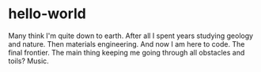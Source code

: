 # hello-world
Many think I'm quite down to earth. After all I spent years studying geology and nature. Then materials engineering. And now I am here to code. The final frontier. The main thing keeping me going through all obstacles and toils? Music.

